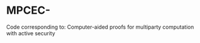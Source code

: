 # MPCEC-
Code corresponding to: Computer-aided proofs for multiparty computation with active security
